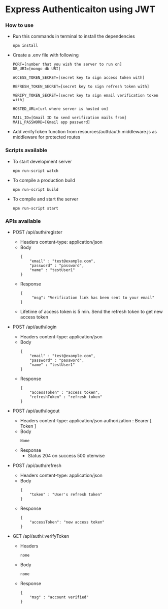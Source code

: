 # Express Authenticaiton using JWT
### How to use
- Run this commands in terminal to install the dependencies

    ``` 
    npm install
    ```
- Create a .env file with following 
    ```
    PORT=[number that you wish the server to run on]
    DB_URI=[mongo db URI]

    ACCESS_TOKEN_SECRET=[secret key to sign access token with]

    REFRESH_TOKEN_SECRET=[secret key to sign refresh token with]

    VERIFY_TOKEN_SECRET=[secret key to sign email verification token with]

    HOSTED_URL=[url where server is hosted on]

    MAIL_ID=[Gmail ID to send verification mails from]
    MAIL_PASSWORD=[Gmail app password]
    ```
- Add verifyToken function from resources/auth/auth.middleware.js as middleware for protected routes

### Scripts available
- To start development server
    ```
    npm run-script watch
    ```
- To compile a production build
    ```
    npm run-script build
    ```
- To compile and start the server
    ```
    npm run-script start
    ```

### APIs available
- POST /api/auth/register
    - Headers
        content-type: application/json
    - Body
        ```
        {
            "email" : "test@example.com",
            "password" : "password",
            "name" : "testUser1"
        }  
        ```
    - Response
        ```
        {
             "msg": "Verification link has been sent to your email"
        }
        ```
    - Lifetime of access token is 5 min. Send the refresh token to get new access token
- POST /api/auth/login
    - Headers
        content-type: application/json
    - Body
        ```
        {
            "email" : "test@example.com",
            "password" : "password",
            "name" : "testUser1"
        }  
        ```
    - Response 
        ```
        {
            "accessToken" : "access token",
            "refreshToken" : "refresh token"
        }
        ```
- POST /api/auth/logout
    - Headers
        content-type: application/json
        authorization : Bearer [ Token ]
    - Body
        ```
        None
        ```
    - Response
        - Status 204 on success 500 oterwise

- POST /api/auth/refresh
    - Headers
        content-type: application/json
    - Body
        ```
        {
            "token" : "User's refresh token"
        }  
        ```
    - Response
        ```
        {
            "accessToken": "new access token"
        }
        ```
- GET /api/auth/:verifyToken
    - Headers
        ``` 
        none
        ```
    - Body
        ``` 
        none
        ```
    - Response
        ``` 
        {
            "msg" : "account verified"
        }
        ```


